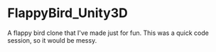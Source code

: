 # FlappyBird_Unity3D
A flappy bird clone that I've made just for fun. This was a quick code session, so it would be messy.
